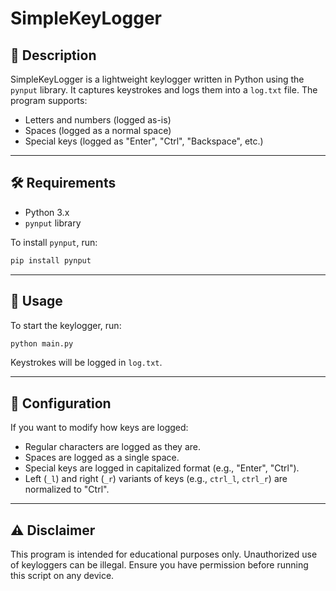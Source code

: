 # SimpleKeyLogger

## 📌 Description
SimpleKeyLogger is a lightweight keylogger written in Python using the `pynput` library. It captures keystrokes and logs them into a `log.txt` file. The program supports:
- Letters and numbers (logged as-is)
- Spaces (logged as a normal space)
- Special keys (logged as "Enter", "Ctrl", "Backspace", etc.)

---

## 🛠 Requirements
- Python 3.x
- `pynput` library

To install `pynput`, run:
```sh
pip install pynput
```

---

## 🚀 Usage
To start the keylogger, run:
```sh
python main.py
```

Keystrokes will be logged in `log.txt`.

---

## 🔧 Configuration
If you want to modify how keys are logged:
- Regular characters are logged as they are.
- Spaces are logged as a single space.
- Special keys are logged in capitalized format (e.g., "Enter", "Ctrl").
- Left (`_l`) and right (`_r`) variants of keys (e.g., `ctrl_l`, `ctrl_r`) are normalized to "Ctrl".

---

## ⚠️ Disclaimer
This program is intended for educational purposes only. Unauthorized use of keyloggers can be illegal. Ensure you have permission before running this script on any device.

